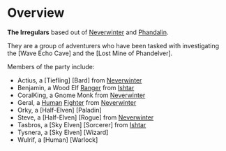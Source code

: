# Overview

**The Irregulars** based out of [Neverwinter](../background/urbs.md) and [Phandalin].

They are a group of adventurers who have been tasked with investigating the [Wave Echo Cave] and the [Lost Mine of Phandelver].

Members of the party include:

- Actius, a [Tiefling] [Bard] from [Neverwinter](../background/urbs.md)
- Benjamin, a Wood Elf [Ranger](../game/classes.md#ranger) from [Ishtar](../background/urbs.md)
- CoralKing, a Gnome Monk from [Neverwinter](../background/urbs.md)
- Geral, a [Human](../background/humans.md) [Fighter](../game/classes.md#fighter) from [Neverwinter](../background/urbs.md)
- Orky, a [Half-Elven] [Paladin]
- Steve, a [Half-Elven] [Rogue] from [Neverwinter](../background/urbs.md)
- Tasbros, a [Sky Elven] [Sorcerer] from [Ishtar](../background/urbs.md)
- Tysnera, a [Sky Elven] [Wizard]
- Wulrif, a [Human] [Warlock]

[Phandalin]: https://www.dndbeyond.com/sources/lmop/phandalin#Part2Phandalin
